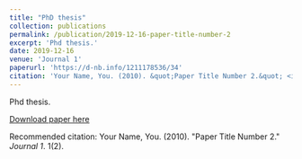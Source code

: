 ```yaml
---
title: "PhD thesis"
collection: publications
permalink: /publication/2019-12-16-paper-title-number-2
excerpt: 'Phd thesis.'
date: 2019-12-16
venue: 'Journal 1'
paperurl: 'https://d-nb.info/1211178536/34'
citation: 'Your Name, You. (2010). &quot;Paper Title Number 2.&quot; <i>Journal 1</i>. 1(2).'
---
```

Phd thesis.

[Download paper here](https://d-nb.info/1211178536/34)

Recommended citation: Your Name, You. (2010). "Paper Title Number 2." <i>Journal 1</i>. 1(2).